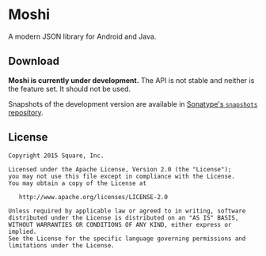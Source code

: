 Moshi
=====

A modern JSON library for Android and Java.



Download
--------

**Moshi is currently under development.** The API is not stable and neither is the feature set. It should not be used.

Snapshots of the development version are available in [Sonatype's `snapshots` repository][snap].



License
--------

    Copyright 2015 Square, Inc.

    Licensed under the Apache License, Version 2.0 (the "License");
    you may not use this file except in compliance with the License.
    You may obtain a copy of the License at

       http://www.apache.org/licenses/LICENSE-2.0

    Unless required by applicable law or agreed to in writing, software
    distributed under the License is distributed on an "AS IS" BASIS,
    WITHOUT WARRANTIES OR CONDITIONS OF ANY KIND, either express or implied.
    See the License for the specific language governing permissions and
    limitations under the License.


 [snap]: https://oss.sonatype.org/content/repositories/snapshots/
